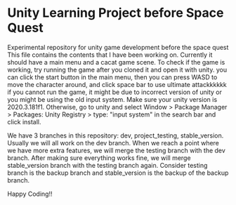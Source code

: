 # Unity Learning Project before Space Quest
Experimental repository for unity game development before the space quest
This file contains the contents that I have been working on. Currently it should have a main menu and a cacat game scene. To check if the game is working, try running the game after you cloned it and open it with unity. 
you can click the start button in the main menu, then you can press WASD to move the character around, and click space bar to use ultimate attackkkkkk
if you cannot run the game, it might be due to incorrect version of unity or you might be using the old input system. Make sure your unity version is 2020.3.181f1. Otherwise, go to unity and select Window > Package Manager > Packages: Unity Registry > type: "input system" in the search bar and click install. 

We have 3 branches in this repository: dev, project_testing, stable_version. Usually we will all work on the dev branch. When we reach a point where we have more extra features, we will merge the testing branch with the dev branch. After making sure everything works fine, we will merge stable_version branch with the testing branch again. 
Consider testing branch is the backup branch and stable_version is the backup of the backup branch.

Happy Coding!!
